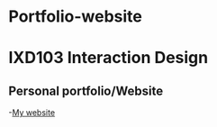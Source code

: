 # Portfolio-website
IXD103 Interaction Design 
======================================

Personal portfolio/Website
-----------------------------------

-[My website](https://rachelcatherinesproule.github.io/Portfolio-webside/Untitled-1.html)
